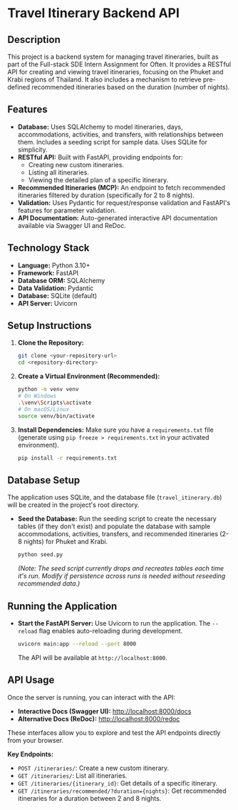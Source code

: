 # Travel Itinerary Backend API

## Description

This project is a backend system for managing travel itineraries, built as part of the Full-stack SDE Intern Assignment for Often. It provides a RESTful API for creating and viewing travel itineraries, focusing on the Phuket and Krabi regions of Thailand. It also includes a mechanism to retrieve pre-defined recommended itineraries based on the duration (number of nights).

## Features

*   **Database:** Uses SQLAlchemy to model itineraries, days, accommodations, activities, and transfers, with relationships between them. Includes a seeding script for sample data. Uses SQLite for simplicity.
*   **RESTful API:** Built with FastAPI, providing endpoints for:
    *   Creating new custom itineraries.
    *   Listing all itineraries.
    *   Viewing the detailed plan of a specific itinerary.
*   **Recommended Itineraries (MCP):** An endpoint to fetch recommended itineraries filtered by duration (specifically for 2 to 8 nights).
*   **Validation:** Uses Pydantic for request/response validation and FastAPI's features for parameter validation.
*   **API Documentation:** Auto-generated interactive API documentation available via Swagger UI and ReDoc.

## Technology Stack

*   **Language:** Python 3.10+
*   **Framework:** FastAPI
*   **Database ORM:** SQLAlchemy
*   **Data Validation:** Pydantic
*   **Database:** SQLite (default)
*   **API Server:** Uvicorn

## Setup Instructions

1.  **Clone the Repository:**
    ```bash
    git clone <your-repository-url>
    cd <repository-directory>
    ```

2.  **Create a Virtual Environment (Recommended):**
    ```bash
    python -m venv venv
    # On Windows
    .\venv\Scripts\activate
    # On macOS/Linux
    source venv/bin/activate
    ```

3.  **Install Dependencies:**
    Make sure you have a `requirements.txt` file (generate using `pip freeze > requirements.txt` in your activated environment).
    ```bash
    pip install -r requirements.txt
    ```

## Database Setup

The application uses SQLite, and the database file (`travel_itinerary.db`) will be created in the project's root directory.

*   **Seed the Database:** Run the seeding script to create the necessary tables (if they don't exist) and populate the database with sample accommodations, activities, transfers, and recommended itineraries (2-8 nights) for Phuket and Krabi.
    ```bash
    python seed.py
    ```
    *(Note: The seed script currently drops and recreates tables each time it's run. Modify if persistence across runs is needed without reseeding recommended data.)*

## Running the Application

*   **Start the FastAPI Server:** Use Uvicorn to run the application. The `--reload` flag enables auto-reloading during development.
    ```bash
    uvicorn main:app --reload --port 8000
    ```
    The API will be available at `http://localhost:8000`.

## API Usage

Once the server is running, you can interact with the API:

*   **Interactive Docs (Swagger UI):** [http://localhost:8000/docs](http://localhost:8000/docs)
*   **Alternative Docs (ReDoc):** [http://localhost:8000/redoc](http://localhost:8000/redoc)

These interfaces allow you to explore and test the API endpoints directly from your browser.

**Key Endpoints:**

*   `POST /itineraries/`: Create a new custom itinerary.
*   `GET /itineraries/`: List all itineraries.
*   `GET /itineraries/{itinerary_id}`: Get details of a specific itinerary.
*   `GET /itineraries/recommended/?duration={nights}`: Get recommended itineraries for a duration between 2 and 8 nights.
